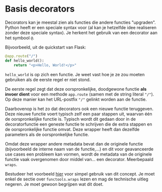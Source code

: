 # Basis decorators
Decorators kan je meestal zien als functies die andere functies "upgraden".
Python heeft er een speciale syntax voor (al kan je hetzelfde idee realiseren zonder deze speciale syntax).
Je herkent het gebruik van een decorator aan het symbool `@`.

Bijvoorbeeld, uit de quickstart van Flask:

```python
@app.route("/")
def hello_world():
    return "<p>Hello, World!</p>"
```

`hello_world` is op zich een functie. Je weet vast hoe je ze zou moeten gebruiken als de eerste regel er niet stond.

De eerste regel zegt dat deze oorspronkelijke, doodgewone functie **als invoer dient** voor een methode `app.route` (samen met de string literal `"/"`). Op deze manier kan het URL-postfix `"/"` gelinkt worden aan de functie.

Daarbovenop is het zo dat decorators ook een nieuwe functie teruggeven.
Deze nieuwe functie voert typisch zelf een paar stappen uit, waarvan één de oorspronkelijke functie is.
Typisch wordt dit gedaan door in de decoratorfunctie een geneste functie te schrijven die de extra stappen en de oorspronkelijke functie omvat.
Deze wrapper heeft dan dezelfde parameters als de oorspronkelijke functie.

Omdat deze wrapper andere metadata bevat dan de originele functie (bijvoorbeeld de interne naam van de functie,...) en dit voor geavanceerde use cases een probleem kan vormen, wordt de metadata van de originele functie vaak overgenomen door middel van... een decorator. Meerbepaald `wraps`.

Bestudeer het voorbeeld [hier](https://docs.python.org/3/library/functools.html#functools.wraps) voor simpel gebruik van dit concept. Je moet enkel de sectie over `functools.wraps` lezen en mag de technische uitleg negeren. Je moet gewoon begrijpen wat dit doet.
